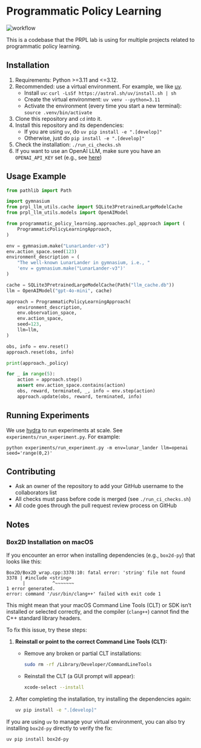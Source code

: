 # Programmatic Policy Learning

![workflow](https://github.com/tomsilver/programmatic-policy-learning/actions/workflows/ci.yml/badge.svg)

This is a codebase that the PRPL lab is using for multiple projects related to programmatic policy learning.

## Installation

1. Requirements: Python >=3.11 and <=3.12.
2. Recommended: use a virtual environment. For example, we like [uv](https://github.com/astral-sh/uv).
    - Install `uv`:  ```curl -LsSf https://astral.sh/uv/install.sh | sh```
    - Create the virtual environment: `uv venv --python=3.11`
    - Activate the environment (every time you start a new terminal): `source .venv/bin/activate`
3. Clone this repository and `cd` into it.
4. Install this repository and its dependencies:
    - If you are using `uv`, do ```uv pip install -e ".[develop]"```
    - Otherwise, just do ```pip install -e ".[develop]"```
5. Check the installation: ```./run_ci_checks.sh```
6. If you want to use an OpenAI LLM, make sure you have an `OPENAI_API_KEY` set (e.g., see [here](https://help.openai.com/en/articles/5112595-best-practices-for-api-key-safety))

## Usage Example

```python
from pathlib import Path

import gymnasium
from prpl_llm_utils.cache import SQLite3PretrainedLargeModelCache
from prpl_llm_utils.models import OpenAIModel

from programmatic_policy_learning.approaches.ppl_approach import (
    ProgrammaticPolicyLearningApproach,
)

env = gymnasium.make("LunarLander-v3")
env.action_space.seed(123)
environment_description = (
    "The well-known LunarLander in gymnasium, i.e., "
    'env = gymnasium.make("LunarLander-v3")'
)

cache = SQLite3PretrainedLargeModelCache(Path("llm_cache.db"))
llm = OpenAIModel("gpt-4o-mini", cache)

approach = ProgrammaticPolicyLearningApproach(
    environment_description,
    env.observation_space,
    env.action_space,
    seed=123,
    llm=llm,
)

obs, info = env.reset()
approach.reset(obs, info)

print(approach._policy)

for _ in range(5):
    action = approach.step()
    assert env.action_space.contains(action)
    obs, reward, terminated, _, info = env.step(action)
    approach.update(obs, reward, terminated, info)
```

## Running Experiments

We use [hydra](https://hydra.cc/) to run experiments at scale. See `experiments/run_experiment.py`. For example:

```
python experiments/run_experiment.py -m env=lunar_lander llm=openai seed='range(0,2)'
```

## Contributing

* Ask an owner of the repository to add your GitHub username to the collaborators list
* All checks must pass before code is merged (see `./run_ci_checks.sh`)
* All code goes through the pull request review process on GitHub

## Notes

### Box2D Installation on macOS

If you encounter an error when installing dependencies (e.g., `box2d-py`) that looks like this:

```
Box2D/Box2D_wrap.cpp:3378:10: fatal error: 'string' file not found
3378 | #include <string>
      |          ^~~~~~~~
1 error generated.
error: command '/usr/bin/clang++' failed with exit code 1
```

This might mean that your macOS Command Line Tools (CLT) or SDK isn’t installed or selected correctly, and the compiler (`clang++`) cannot find the C++ standard library headers.

To fix this issue, try these steps:

1. **Reinstall or point to the correct Command Line Tools (CLT):**

   - Remove any broken or partial CLT installations:
     ```bash
     sudo rm -rf /Library/Developer/CommandLineTools
     ```

   - Reinstall the CLT (a GUI prompt will appear):
     ```bash
     xcode-select --install
     ```

2. After completing the installation, try installing the dependencies again:
   ```bash
   uv pip install -e ".[develop]"
   ```

If you are using `uv` to manage your virtual environment, you can also try installing `box2d-py` directly to verify the fix:

```bash
uv pip install box2d-py
```